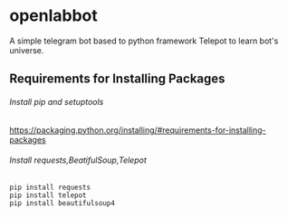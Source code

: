 # openlabbot
A simple telegram bot based to python framework Telepot to learn bot's universe.

## Requirements for Installing Packages 
###### Install pip and setuptools
https://packaging.python.org/installing/#requirements-for-installing-packages
###### Install requests,BeatifulSoup,Telepot
```
pip install requests
pip install telepot
pip install beautifulsoup4
```
